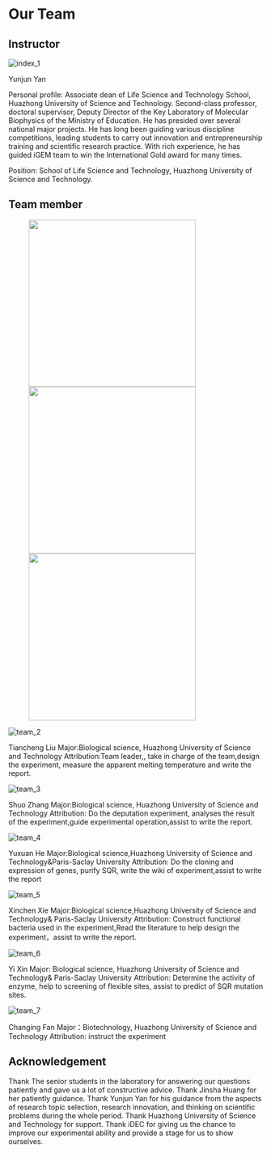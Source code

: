 # Our Team

## Instructor

![index_1](./img/team_1.png)

Yunjun Yan

Personal profile: Associate dean of Life Science and Technology School, Huazhong University of Science and Technology. Second-class professor, doctoral supervisor, Deputy Director of the Key Laboratory of Molecular Biophysics of the Ministry of Education. He has presided over several national major projects. He has long been guiding various discipline competitions, leading students to carry out innovation and entrepreneurship training and scientific research practice. With rich experience, he has guided iGEM team to win the International Gold award for many times.

Position: School of Life Science and Technology, Huazhong University of Science and Technology.

## Team member

<figure class="third">
    <img src=".\img\team_2.png" height=330>
    <img src=".\img\team_3.png" height=330>
    <img src=".\img\team_4.png" height=330>
</figure>



![team_2](.\img\team_2.png)

Tiancheng Liu
Major:Biological science, Huazhong University of Science and Technology
Attribution:Team leader,, take in charge of the team,design the experiment, measure the apparent melting temperature and write the report.

![team_3](.\img\team_3.png)

Shuo Zhang
Major:Biological science, Huazhong University of Science and Technology
Attribution: Do the deputation experiment, analyses the result of the experiment,guide experimental operation,assist to write the report.

![team_4](.\img\team_4.png)

Yuxuan He
Major:Biological science,Huazhong University of Science and Technology&Paris-Saclay University
Attribution: Do the cloning and expression of genes, purify SQR, write the wiki of experiment,assist to write the report

![team_5](.\img\team_5.png)

Xinchen Xie
Major:Biological science,Huazhong University of Science and Technology&
Paris-Saclay University
Attribution: Construct functional bacteria used in the experiment,Read the literature to help design the experiment，assist to write the report.

![team_6](.\img\team_6.png)

Yi Xin
Major: Biological science, Huazhong University of Science and Technology&
Paris-Saclay University
Attribution: Determine the activity of enzyme, help to screening of flexible sites, assist to predict of SQR mutation sites.

![team_7](.\img\team_7.png)

Changing Fan
Major：Biotechnology, Huazhong University of Science and Technology 
Attribution: instruct the experiment

## Acknowledgement

Thank The senior students in the laboratory for answering our questions patiently and gave us a lot of constructive advice.
Thank Jinsha Huang for her patiently guidance.
Thank Yunjun Yan for his guidance from the aspects of research topic selection, research innovation, and thinking on scientific problems during the whole period.
Thank Huazhong University of Science and Technology for support. 
Thank iDEC for giving us the chance to improve our experimental ability and provide a stage for us to show ourselves.